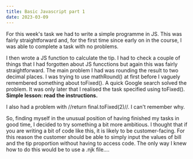 ```yaml
---
title: Basic Javascript part 1
date: 2023-03-09
---
```


For this week's task we had to write a simple programme in JS. This was fairly straightforward and, for the first time since early on in the course, I was able to complete a task with no problems. 

I then wrote a JS function to calculate the tip. I had to check a couple of things that I had forgotten about JS funcctions but again this was fairly straightforward. 
The main problem I had was rounding the result to two decimal places. I was trying to use mathRound() at first before I vaguely remembered something about toFixed(). A quick Google search solved the problem. It was only later that I realised the task specified using toFixed(). <strong>Simple lesson: read the instructions. </strong>

I also had a problem with //return final.toFixed(2)//. I can't remember why. 

So, finding myself in the unusual position of having finished my tasks in good time, I decided to try something a bit more ambitious. I thought that if you are writing a bit of code like this, it is likely to be customer-facing. For this reason the customer should be able to simply input the values of bill and the tip proportion without having to access code. The only way I knew how to do this would be to use a   .njk file.... 





